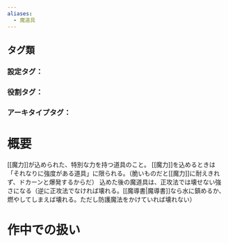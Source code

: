 ```yaml
---
aliases:
  - 魔道具
---
```

## タグ類
### 設定タグ：
### 役割タグ：
### アーキタイプタグ：
# 概要
[[魔力]]が込められた、特別な力を持つ道具のこと。
[[魔力]]を込めるときは「それなりに強度がある道具」に限られる。（脆いものだと[[魔力]]に耐えきれず、ドカーンと爆発するからだ）
込めた後の魔道具は、正攻法では壊せない強さになる（逆に正攻法でなければ壊れる。[[魔導書|魔導書]]なら水に鎮めるか、燃やしてしまえば壊れる。ただし防護魔法をかけていれば壊れない）
# 作中での扱い